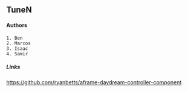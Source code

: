 ## TuneN

#### Authors

    1. Ben
    2. Marcos
    3. Isaac
    4. Samir
    

##### Links

https://github.com/ryanbetts/aframe-daydream-controller-component